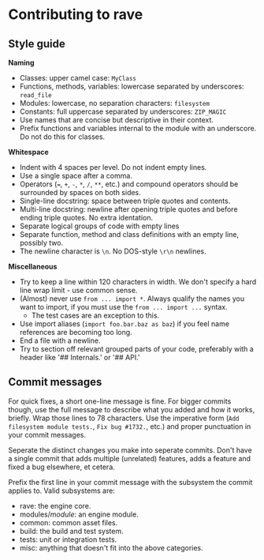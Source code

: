 Contributing to rave
=====================

Style guide
-----------

__Naming__
- Classes: upper camel case: `MyClass`
- Functions, methods, variables: lowercase separated by underscores: `read_file`
- Modules: lowercase, no separation characters: `filesystem`
- Constants: full uppercase separated by underscores: `ZIP_MAGIC`
- Use names that are concise but descriptive in their context.
- Prefix functions and variables internal to the module with an underscore. Do not do this for classes.

__Whitespace__
- Indent with 4 spaces per level. Do not indent empty lines.
- Use a single space after a comma.
- Operators (`=`, `+`, `-`, `*`, `/`, `**`, etc.) and compound operators should be surrounded by spaces on both sides.
- Single-line docstring: space between triple quotes and contents.
- Multi-line docstring: newline after opening triple quotes and before ending triple quotes. No extra identation.
- Separate logical groups of code with empty lines
- Separate function, method and class definitions with an empty line, possibly two.
- The newline character is `\n`. No DOS-style `\r\n` newlines.

__Miscellaneous__
- Try to keep a line within 120 characters in width. We don't specify a hard line wrap limit - use common sense.
- (Almost) never use `from ... import *`. Always qualify the names you want to import, if you must use the `from ... import ...` syntax.
  * The test cases are an exception to this.
- Use import aliases (`import foo.bar.baz as baz`) if you feel name references are becoming too long.
- End a file with a newline.
- Try to section off relevant grouped parts of your code, preferably with a header like '## Internals.' or '## API.'


Commit messages
---------------

For quick fixes, a short one-line message is fine. For bigger commits though, use the full message to describe what you added and how it works, briefly. Wrap those lines to 78 characters.
Use the imperative form (`Add filesystem module tests.`, `Fix bug #1732.`, etc.) and proper punctuation in your commit messages.

Seperate the distinct changes you make into seperate commits. Don't have a single commit that adds multiple (unrelated) features, adds a feature and fixed a bug elsewhere, et cetera.

Prefix the first line in your commit message with the subsystem the commit applies to. Valid subsystems are:
  * rave: the engine core.
  * modules/*module*: an engine module.
  * common: common asset files.
  * build: the build and test system.
  * tests: unit or integration tests.
  * misc: anything that doesn't fit into the above categories.
